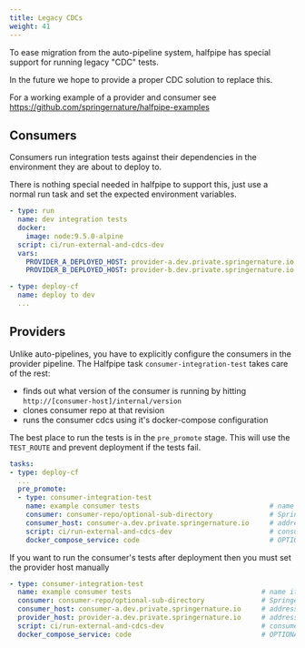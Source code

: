 ```yaml
---
title: Legacy CDCs
weight: 41
---
```


To ease migration from the auto-pipeline system, halfpipe has special support for running legacy "CDC" tests.

In the future we hope to provide a proper CDC solution to replace this.

For a working example of a provider and consumer see <https://github.com/springernature/halfpipe-examples>

## Consumers

Consumers run integration tests against their dependencies in the environment they are about to deploy to.

There is nothing special needed in halfpipe to support this, just use a normal run task and set the expected environment variables.

```yaml
- type: run
  name: dev integration tests
  docker:
    image: node:9.5.0-alpine
  script: ci/run-external-and-cdcs-dev
  vars:
    PROVIDER_A_DEPLOYED_HOST: provider-a.dev.private.springernature.io
    PROVIDER_B_DEPLOYED_HOST: provider-b.dev.private.springernature.io

- type: deploy-cf
  name: deploy to dev
  ...
```

## Providers

Unlike auto-pipelines, you have to explicitly configure the consumers in the provider pipeline. The Halfpipe task `consumer-integration-test` takes care of the rest:

* finds out what version of the consumer is running by hitting `http://[consumer-host]/internal/version`
* clones consumer repo at that revision
* runs the consumer cdcs using it's docker-compose configuration

The best place to run the tests is in the `pre_promote` stage. This will use the `TEST_ROUTE` and prevent deployment if the tests fail.

```yaml
tasks:
- type: deploy-cf
  ...
  pre_promote:
  - type: consumer-integration-test
    name: example consumer tests                                # name it what you like
    consumer: consumer-repo/optional-sub-directory              # SpringerNature GitHub repo name / optional-sub-dir
    consumer_host: consumer-a.dev.private.springernature.io     # address of consumer in target env
    script: ci/run-external-and-cdcs-dev                        # consumer's test script to execute
    docker_compose_service: code                                # OPTIONAL service name in consumer's docker-compose. default = code
```

If you want to run the consumer's tests after deployment then you must set the provider host manually

```yaml
- type: consumer-integration-test
  name: example consumer tests                                # name it what you like
  consumer: consumer-repo/optional-sub-directory              # SpringerNature GitHub repo name / optional-sub-dir
  consumer_host: consumer-a.dev.private.springernature.io     # address of consumer in target env
  provider_host: provider-a.dev.private.springernature.io     # address of provider
  script: ci/run-external-and-cdcs-dev                        # consumer's test script to execute
  docker_compose_service: code                                # OPTIONAL service name in consumer's docker-compose. default = code

```
